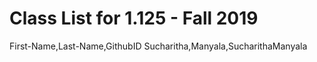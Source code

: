 # Class List for 1.125 - Fall 2019
First-Name,Last-Name,GithubID
Sucharitha,Manyala,SucharithaManyala
